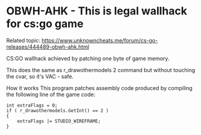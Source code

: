 # OBWH-AHK - This is legal wallhack for cs:go game

Related topic: https://www.unknowncheats.me/forum/cs-go-releases/444489-obwh-ahk.html

CS:GO wallhack achieved by patching one byte of game memory.

This does the same as r_drawothermodels 2 command but without touching the cvar, so it's VAC - safe.

How it works
This program patches assembly code produced by compiling the following line of the game code:
```
int extraFlags = 0;
if ( r_drawothermodels.GetInt() == 2 )
{	
    extraFlags |= STUDIO_WIREFRAME;	
}
```
